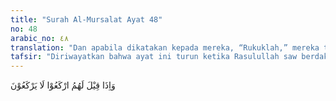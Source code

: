 ```yaml
---
title: "Surah Al-Mursalat Ayat 48"
no: 48
arabic_no: ٤٨
translation: "Dan apabila dikatakan kepada mereka, “Rukuklah,” mereka tidak mau rukuk."
tafsir: "Diriwayatkan bahwa ayat ini turun ketika Rasulullah saw berdakwah menyuruh penduduk negeri Saqif, suatu negeri yang tidak jauh dari Mekah untuk salat menyembah Allah. Mereka menjawab dengan sombong, \"Kami tak akan ruku' (salat) karena bukan merupakan suatu kebiasaan kami.\" Nabi menjawab bahwa tidak ada kebaikan bagi suatu agama yang tidak ada padanya ruku' dan sujud. Ada yang mengatakan perintah ini adalah ketika orang-orang kafir disuruh sujud di hadapan Allah di hari akhirat, mereka tak sanggup melakukannya, sebab tidak biasa mengerjakan di atas dunia.\n\nAllah menyatakan bahwa mereka diperintahkan ruku' (mengerjakan salat), tetapi mereka enggan. Apabila disuruh patuh dan taat serta takut kepada Allah dan pada hari yang di waktu itu semua mata tunduk karena takut, mereka bersikap keras kepala."
---
```

وَاِذَا قِيْلَ لَهُمُ ارْكَعُوْا لَا يَرْكَعُوْنَ 